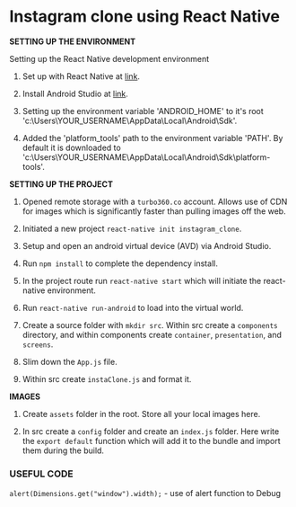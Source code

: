 # Instagram clone using React Native

**SETTING UP THE ENVIRONMENT**

Setting up the React Native development environment

1. Set up with React Native at [link](https://facebook.github.io/react-native/docs/getting-started).

2. Install Android Studio at [link](https://developer.android.com/studio/install).

3. Setting up the environment variable 'ANDROID_HOME' to it's root 'c:\Users\YOUR_USERNAME\AppData\Local\Android\Sdk'.

4. Added the 'platform_tools' path to the environment variable 'PATH'. By default it is downloaded to 'c:\Users\YOUR_USERNAME\AppData\Local\Android\Sdk\platform-tools'.

**SETTING UP THE PROJECT**

1. Opened remote storage with a `turbo360.co` account. Allows use of CDN for images which is significantly faster than pulling images off the web.

2. Initiated a new project `react-native init instagram_clone`.

3. Setup and open an android virtual device (AVD) via Android Studio.

4. Run `npm install` to complete the dependency install.

5. In the project route run `react-native start` which will initiate the react-native environment.

6. Run `react-native run-android` to load into the virtual world.

7. Create a source folder with `mkdir src`. Within src create a `components` directory, and within components create `container`, `presentation`, and `screens`.

8. Slim down the `App.js` file.

9. Within src create `instaClone.js` and format it.

**IMAGES**

1. Create `assets` folder in the root. Store all your local images here.

2. In src create a `config` folder and create an `index.js` folder. Here write the `export default` function which will add it to the bundle and import them during the build.

### USEFUL CODE

`alert(Dimensions.get("window").width);` - use of alert function to Debug

